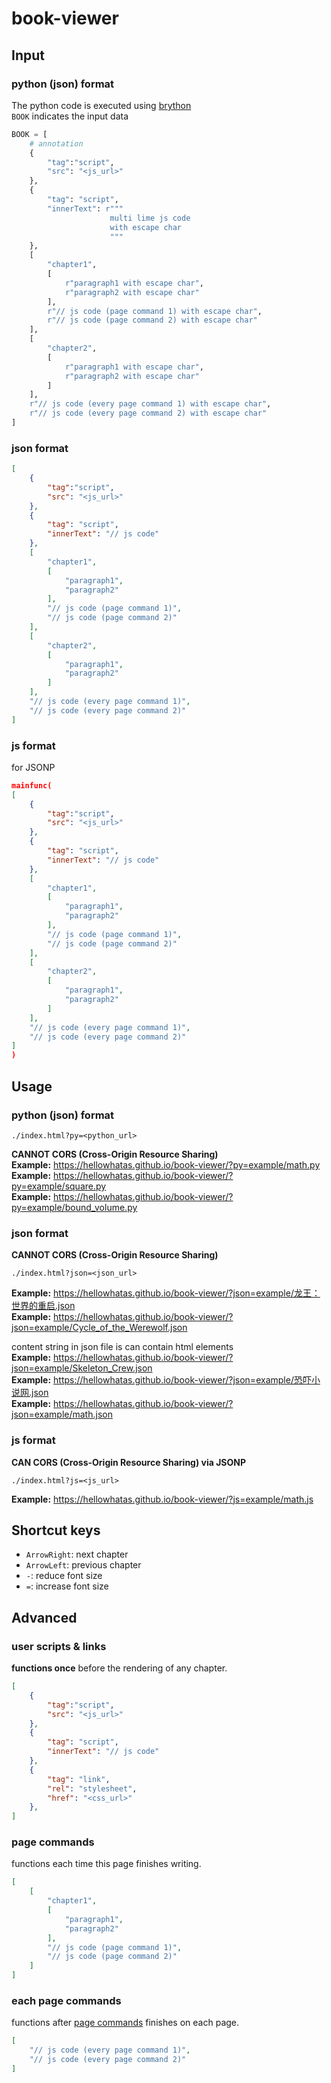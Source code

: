 # book-viewer
## Input
### python (json) format
The python code is executed using [brython](https://github.com/brython-dev/brython)  
`BOOK` indicates the input data
```py
BOOK = [
    # annotation
    {
        "tag":"script",
        "src": "<js_url>"
    },
    {
        "tag": "script",
        "innerText": r"""
                      multi lime js code
                      with escape char
                      """
    },
    [
        "chapter1",
        [
            r"paragraph1 with escape char",
            r"paragraph2 with escape char"
        ],
        r"// js code (page command 1) with escape char",
        r"// js code (page command 2) with escape char"
    ],
    [
        "chapter2",
        [
            r"paragraph1 with escape char",
            r"paragraph2 with escape char"
        ]
    ],
    r"// js code (every page command 1) with escape char",
    r"// js code (every page command 2) with escape char"
]
```
### json format
```json
[
    {
        "tag":"script",
        "src": "<js_url>"
    },
    {
        "tag": "script",
        "innerText": "// js code"
    },
    [
        "chapter1",
        [
            "paragraph1",
            "paragraph2"
        ],
        "// js code (page command 1)",
        "// js code (page command 2)"
    ],
    [
        "chapter2",
        [
            "paragraph1",
            "paragraph2"
        ]
    ],
    "// js code (every page command 1)",
    "// js code (every page command 2)"
]
```
### js format
for JSONP
```json
mainfunc(
[
    {
        "tag":"script",
        "src": "<js_url>"
    },
    {
        "tag": "script",
        "innerText": "// js code"
    },
    [
        "chapter1",
        [
            "paragraph1",
            "paragraph2"
        ],
        "// js code (page command 1)",
        "// js code (page command 2)"
    ],
    [
        "chapter2",
        [
            "paragraph1",
            "paragraph2"
        ]
    ],
    "// js code (every page command 1)",
    "// js code (every page command 2)"
]
)
```
## Usage
### python (json) format
```text
./index.html?py=<python_url>
```
**CANNOT CORS (Cross-Origin Resource Sharing)**  
**Example:** https://hellowhatas.github.io/book-viewer/?py=example/math.py  
**Example:** https://hellowhatas.github.io/book-viewer/?py=example/square.py  
**Example:** https://hellowhatas.github.io/book-viewer/?py=example/bound_volume.py  
### json format
**CANNOT CORS (Cross-Origin Resource Sharing)**
```text
./index.html?json=<json_url>
```
**Example:** https://hellowhatas.github.io/book-viewer/?json=example/龙王：世界的重启.json  
**Example:** https://hellowhatas.github.io/book-viewer/?json=example/Cycle_of_the_Werewolf.json  

content string in json file is can contain html elements  
**Example:** https://hellowhatas.github.io/book-viewer/?json=example/Skeleton_Crew.json  
**Example:** https://hellowhatas.github.io/book-viewer/?json=example/恐吓小说网.json  
**Example:** https://hellowhatas.github.io/book-viewer/?json=example/math.json  

### js format
**CAN CORS (Cross-Origin Resource Sharing) via JSONP**
```text
./index.html?js=<js_url>
```
**Example:** https://hellowhatas.github.io/book-viewer/?js=example/math.js  

## Shortcut keys
- `ArrowRight`: next chapter
- `ArrowLeft`: previous chapter
- `-`: reduce font size
- `=`: increase font size

## Advanced
### user scripts & links
**functions once** before the rendering of any chapter.
```json
[
    {
        "tag":"script",
        "src": "<js_url>"
    },
    {
        "tag": "script",
        "innerText": "// js code"
    },
    {
        "tag": "link",
        "rel": "stylesheet",
        "href": "<css_url>"
    },
]
```
### page commands
functions each time this page finishes writing.
```json
[
    [
        "chapter1",
        [
            "paragraph1",
            "paragraph2"
        ],
        "// js code (page command 1)",
        "// js code (page command 2)"
    ]
]
```
### each page commands
functions after [page commands](#page-commands) finishes on each page.
```json
[
    "// js code (every page command 1)",
    "// js code (every page command 2)"
]
```
